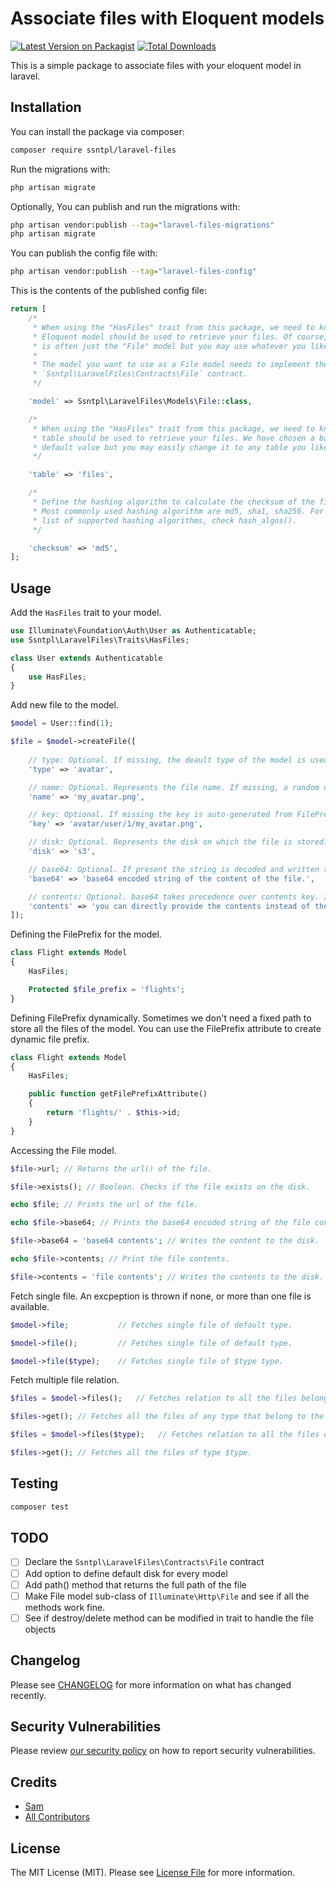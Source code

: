 
# Associate files with Eloquent models

[![Latest Version on Packagist](https://img.shields.io/packagist/v/ssntpl/laravel-files.svg?style=flat-square)](https://packagist.org/packages/ssntpl/laravel-files)
[![Total Downloads](https://img.shields.io/packagist/dt/ssntpl/laravel-files.svg?style=flat-square)](https://packagist.org/packages/ssntpl/laravel-files)

This is a simple package to associate files with your eloquent model in laravel. 

## Installation

You can install the package via composer:

```bash
composer require ssntpl/laravel-files
```

Run the migrations with:

```bash
php artisan migrate
```

Optionally, You can publish and run the migrations with:

```bash
php artisan vendor:publish --tag="laravel-files-migrations"
php artisan migrate
```

You can publish the config file with:

```bash
php artisan vendor:publish --tag="laravel-files-config"
```

This is the contents of the published config file:

```php
return [
    /*
     * When using the "HasFiles" trait from this package, we need to know which
     * Eloquent model should be used to retrieve your files. Of course, it
     * is often just the "File" model but you may use whatever you like.
     *
     * The model you want to use as a File model needs to implement the
     * `Ssntpl\LaravelFiles\Contracts\File` contract.
     */

    'model' => Ssntpl\LaravelFiles\Models\File::class,

    /*
     * When using the "HasFiles" trait from this package, we need to know which
     * table should be used to retrieve your files. We have chosen a basic
     * default value but you may easily change it to any table you like.
     */

    'table' => 'files',

    /*
     * Define the hashing algorithm to calculate the checksum of the file content.
     * Most commonly used hashing algorithm are md5, sha1, sha256. For a complete
     * list of supported hashing algorithms, check hash_algos().
     */

    'checksum' => 'md5',
];
```

## Usage

Add the `HasFiles` trait to your model.

```php
use Illuminate\Foundation\Auth\User as Authenticatable;
use Ssntpl\LaravelFiles\Traits\HasFiles;

class User extends Authenticatable
{
    use HasFiles;
}
```

Add new file to the model.

```php
$model = User::find(1);

$file = $model->createFile([
    
    // type: Optional. If missing, the deault type of the model is used.
    'type' => 'avatar', 

    // name: Optional. Represents the file name. If missing, a random uuid is generated.
    'name' => 'my_avatar.png',  

    // key: Optional. If missing the key is auto-generated from FilePrefix attribute and name of the file.
    'key' => 'avatar/user/1/my_avatar.png', 

    // disk: Optional. Represents the disk on which the file is stored. If missing the default disk is used.   
    'disk' => 's3', 

    // base64: Optional. If present the string is decoded and written to disk.
    'base64' => 'base64 encoded string of the content of the file.',

    // contents: Optional. base64 takes precedence over contents key. If both base64 and contents key are missing then you can add the contents to the file later.
    'contents' => 'you can directly provide the contents instead of the base64 string',
]);
```

Defining the FilePrefix for the model.
```php
class Flight extends Model 
{
    HasFiles;

    Protected $file_prefix = 'flights';
}
```

Defining FilePrefix dynamically. Sometimes we don't need a fixed path to store all the files of the model. You can use the FilePrefix attribute to create dynamic file prefix.
```php
class Flight extends Model 
{
    HasFiles;

    public function getFilePrefixAttribute()
    {
        return 'flights/' . $this->id;       
    }
}
```

Accessing the File model.
```php
$file->url; // Returns the url() of the file.

$file->exists(); // Boolean. Checks if the file exists on the disk.

echo $file; // Prints the url of the file.

echo $file->base64; // Prints the base64 encoded string of the file contents.

$file->base64 = 'base64 contents'; // Writes the content to the disk.

echo $file->contents; // Print the file contents.

$file->contents = 'file contents'; // Writes the contents to the disk.
```

Fetch single file. An excpeption is thrown if none, or more than one file is available.
```php
$model->file;           // Fetches single file of default type. 

$model->file();         // Fetches single file of default type.

$model->file($type);    // Fetches single file of $type type.
```

Fetch multiple file relation.
```php
$files = $model->files();   // Fetches relation to all the files belonging to the model.

$files->get(); // Fetches all the files of any type that belong to the model.

$files = $model->files($type);   // Fetches relation to all the files of type $type that belong to the model.

$files->get(); // Fetches all the files of type $type.

```

## Testing

```bash
composer test
```

## TODO
- [ ] Declare the `Ssntpl\LaravelFiles\Contracts\File` contract
- [ ] Add option to define default disk for every model
- [ ] Add path() method that returns the full path of the file
- [ ] Make File model sub-class of `Illuminate\Http\File` and see if all the methods work fine.
- [ ] See if destroy/delete method can be modified in trait to handle the file objects

## Changelog

Please see [CHANGELOG](CHANGELOG.md) for more information on what has changed recently.


## Security Vulnerabilities

Please review [our security policy](../../security/policy) on how to report security vulnerabilities.

## Credits

- [Sam](https://github.com/ssntpl)
- [All Contributors](../../contributors)

## License

The MIT License (MIT). Please see [License File](LICENSE.md) for more information.
